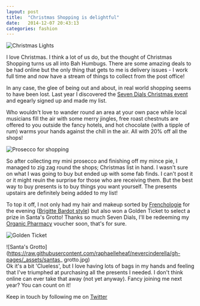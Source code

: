 ```yaml
---
layout: post
title:  "Christmas Shopping is delightful"
date:   2014-12-07 20:43:13
categories: fashion
---
```


![Christmas Lights](https://raw.githubusercontent.com/raphaelleheaf/nevercinderella/gh-pages/_assets/christmas_lights.jpg)  

I love Christmas. I think a lot of us do, but the thought of Christmas Shopping turns us all into Bah Humbugs. There are some amazing deals to be had online but the only thing that gets to me is delivery issues - I work full time and now have a stream of things to collect from the post office!

In any case, the glee of being out and about, in real world shopping seems to have been lost. Last year I discovered the [Seven Dials Christmas event](http://www.sevendials.co.uk/events/999-christmas-shopping-2014-registration) and egearly signed up and made my list. 

Who wouldn't love to wander round an area at your own pace while local musicians fill the air with some merry jingles, free roast chestnuts are offered to you outside the fancy hotels, and hot chocolate (with a tipple of rum) warms your hands against the chill in the air. All with 20% off all the shops!  

![Prosecco for shopping](https://raw.githubusercontent.com/raphaelleheaf/nevercinderella/gh-pages/_assets/prosecco_for_shopping.jpg)  

So after collecting my mini prosecco and finishing off my mince pie, I managed to zig zag round the shops; Christmas list in hand. I wasn't sure on what I was going to buy but ended up with some fab finds. I can't post it or it might reuin the surprise for those who are receiving them. But the best way to buy presents is to buy things you want yourself. The presents upstairs are definitely being added to my list!

To top it off, I not only had my hair and makeup sorted by [Frenchologie](http://www.frenchologie.com/) for the evening ([Brigitte Bardot style](http://instagram.com/p/wMvjFgSu-_/?modal=true)) but also won a Golden Ticket to select a prize in Santa's Grotto! Thanks so much Seven Dials, I'll be redeeming my [Organic Pharmacy](http://www.theorganicpharmacy.com/) voucher soon, that's for sure.  

![Golden Ticket](https://raw.githubusercontent.com/raphaelleheaf/nevercinderella/gh-pages/_assets/golden_ticket.jpg)  

![Santa's Grotto](https://raw.githubusercontent.com/raphaelleheaf/nevercinderella/gh-pages/_assets/santas_
grotto.jpg)  
Ok it's a bit 'Clueless', but I love having lots of bags in my hands and feeling that I've triumphed at purchasing all the presents I needed. I don't think online can ever take that away (not yet anyway). Fancy joining me next year? You can count on it! 


Keep in touch by following me on [Twitter](https://twitter.com/cinderellanever) 


